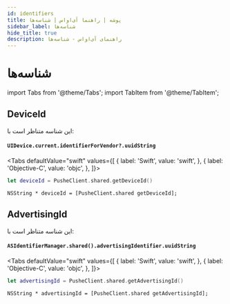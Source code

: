 ```yaml
---
id: identifiers
title: پوشه | راهنما آی‌اواس | شناسه‌ها 
sidebar_label: شناسه‌ها
hide_title: true
description: راهنمای آی‌اواس - شناسه‌ها 
---
```


# شناسه‌ها

import Tabs from '@theme/Tabs';
import TabItem from '@theme/TabItem';

## DeviceId

این شناسه متناظر است با:

<div dir='ltr'>

#### `UIDevice.current.identifierForVendor?.uuidString`

</div>

<Tabs
  defaultValue="swift"
  values={[
    { label: 'Swift', value: 'swift', },
    { label: 'Objective-C', value: 'objc', },
  ]}>

<TabItem value="swift">

```swift
let deviceId = PusheClient.shared.getDeviceId()
```

</TabItem>

<TabItem value="objc">

```objc
NSString * deviceId = [PusheClient.shared getDeviceId];
```

</TabItem>

</Tabs>

## AdvertisingId

این شناسه متناظر است با:

<div dir='ltr'>

#### `ASIdentifierManager.shared().advertisingIdentifier.uuidString`

</div>

<Tabs
  defaultValue="swift"
  values={[
    { label: 'Swift', value: 'swift', },
    { label: 'Objective-C', value: 'objc', },
  ]}>

<TabItem value="swift">

```swift
let advertisingId = PusheClient.shared.getAdvertisingId()
```

</TabItem>

<TabItem value="objc">

```objc
NSString * advertisingId = [PusheClient.shared getAdvertisingId];
```

</TabItem>

</Tabs>